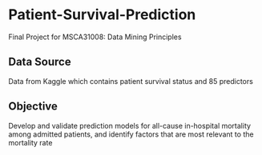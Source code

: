 # Patient-Survival-Prediction

Final Project for MSCA31008: Data Mining Principles

## Data Source
Data from Kaggle which contains patient survival status and 85 predictors

## Objective
Develop and validate prediction models for all-cause in-hospital mortality among admitted patients, and identify factors that are most relevant to the mortality rate
